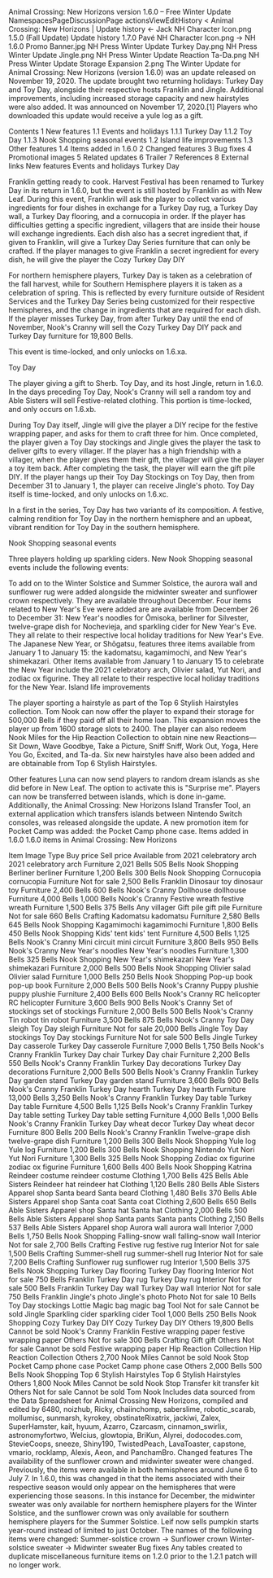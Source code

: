 Animal Crossing: New Horizons version 1.6.0 – Free Winter Update
NamespacesPageDiscussionPage actionsViewEditHistory
< Animal Crossing: New Horizons‎ | Update history
← Jack NH Character Icon.png 1.5.0 (Fall Update)	Update history	1.7.0 Pavé NH Character Icon.png →
NH 1.6.0 Promo Banner.jpg
NH Press Winter Update Turkey Day.png
NH Press Winter Update Jingle.png
NH Press Winter Update Reaction Ta-Da.png
NH Press Winter Update Storage Expansion 2.png
The Winter Update for Animal Crossing: New Horizons (version 1.6.0) was an update released on November 19, 2020. The update brought two returning holidays: Turkey Day and Toy Day, alongside their respective hosts Franklin and Jingle. Additional improvements, including increased storage capacity and new hairstyles were also added. It was announced on November 17, 2020.[1] Players who downloaded this update would receive a yule log as a gift.


Contents
1 New features
1.1 Events and holidays
1.1.1 Turkey Day
1.1.2 Toy Day
1.1.3 Nook Shopping seasonal events
1.2 Island life improvements
1.3 Other features
1.4 Items added in 1.6.0
2 Changed features
3 Bug fixes
4 Promotional images
5 Related updates
6 Trailer
7 References
8 External links
New features
Events and holidays
Turkey Day

Franklin getting ready to cook.
Harvest Festival has been renamed to Turkey Day in its return in 1.6.0, but the event is still hosted by Franklin as with New Leaf. During this event, Franklin will ask the player to collect various ingredients for four dishes in exchange for a Turkey Day rug, a Turkey Day wall, a Turkey Day flooring, and a cornucopia in order. If the player has difficulties getting a specific ingredient, villagers that are inside their house will exchange ingredients. Each dish also has a secret ingredient that, if given to Franklin, will give a Turkey Day Series furniture that can only be crafted. If the player manages to give Franklin a secret ingredient for every dish, he will give the player the Cozy Turkey Day DIY

For northern hemisphere players, Turkey Day is taken as a celebration of the fall harvest, while for Southern Hemisphere players it is taken as a celebration of spring. This is reflected by every furniture outside of Resident Services and the Turkey Day Series being customized for their respective hemispheres, and the change in ingredients that are required for each dish. If the player misses Turkey Day, from after Turkey Day until the end of November, Nook's Cranny will sell the Cozy Turkey Day DIY pack and Turkey Day furniture for  19,800 Bells.

This event is time-locked, and only unlocks on 1.6.xa.

Toy Day

The player giving a gift to Sherb.
Toy Day, and its host Jingle, return in 1.6.0. In the days preceding Toy Day, Nook's Cranny will sell a random toy and Able Sisters will sell Festive-related clothing. This portion is time-locked, and only occurs on 1.6.xb.

During Toy Day itself, Jingle will give the player a DIY recipe for the festive wrapping paper, and asks for them to craft three for him. Once completed, the player given a Toy Day stockings and Jingle gives the player the task to deliver gifts to every villager. If the player has a high friendship with a villager, when the player gives them their gift, the villager will give the player a toy item back. After completing the task, the player will earn the gift pile DIY. If the player hangs up their Toy Day Stockings on Toy Day, then from December 31 to January 1, the player can receive Jingle's photo. Toy Day itself is time-locked, and only unlocks on 1.6.xc.

In a first in the series, Toy Day has two variants of its composition. A festive, calming rendition for Toy Day in the northern hemisphere and an upbeat, vibrant rendition for Toy Day in the southern hemisphere.

Nook Shopping seasonal events

Three players holding up sparkling ciders.
New Nook Shopping seasonal events include the following events:

To add on to the Winter Solstice and Summer Solstice, the aurora wall and sunflower rug were added alongside the midwinter sweater and sunflower crown respectively. They are available throughout December.
Four items related to New Year's Eve were added are are available from December 26 to December 31: New Year's noodles for Ōmisoka, berliner for Silvester, twelve-grape dish for Nochevieja, and sparkling cider for New Year's Eve. They all relate to their respective local holiday traditions for New Year's Eve.
The Japanese New Year, or Shōgatsu, features three items available from January 1 to January 15: the kadomatsu, kagamimochi, and New Year's shimekazari.
Other items available from January 1 to January 15 to celebrate the New Year include the 2021 celebratory arch, Olivier salad, Yut Nori, and zodiac ox figurine. They all relate to their respective local holiday traditions for the New Year.
Island life improvements

The player sporting a hairstyle as part of the Top 6 Stylish Hairstyles collection.
Tom Nook can now offer the player to expand their storage for  500,000 Bells if they paid off all their home loan. This expansion moves the player up from 1600 storage slots to 2400. The player can also redeem Nook Miles for the Hip Reaction Collection to obtain nine new Reactions—Sit Down, Wave Goodbye, Take a Picture, Sniff Sniff, Work Out, Yoga, Here You Go, Excited, and Ta-da. Six new hairstyles have also been added and are obtainable from Top 6 Stylish Hairstyles.

Other features
Luna can now send players to random dream islands as she did before in New Leaf. The option to activate this is "Surprise me".
Players can now be transferred between islands, which is done in-game. Additionally, the Animal Crossing: New Horizons Island Transfer Tool, an external application which transfers islands between Nintendo Switch consoles, was released alongside the update.
A new promotion item for Pocket Camp was added: the Pocket Camp phone case.
Items added in 1.6.0
1.6.0 items in Animal Crossing: New Horizons

Item	Image	Type	Buy price	Sell price	Available from
2021 celebratory arch	2021 celebratory arch	Furniture	 2,021 Bells	 505 Bells	 Nook Shopping
Berliner	berliner	Furniture	 1,200 Bells	 300 Bells	 Nook Shopping
Cornucopia	cornucopia	Furniture	Not for sale	 2,500 Bells	 Franklin
Dinosaur toy	dinosaur toy	Furniture	 2,400 Bells	 600 Bells	 Nook's Cranny
Dollhouse	dollhouse	Furniture	 4,000 Bells	 1,000 Bells	 Nook's Cranny
Festive wreath	festive wreath	Furniture	 1,500 Bells	 375 Bells	 Any villager
Gift pile	gift pile	Furniture	Not for sale	 660 Bells	 Crafting
Kadomatsu	kadomatsu	Furniture	 2,580 Bells	 645 Bells	 Nook Shopping
Kagamimochi	kagamimochi	Furniture	 1,800 Bells	 450 Bells	 Nook Shopping
Kids' tent	kids' tent	Furniture	 4,500 Bells	 1,125 Bells	 Nook's Cranny
Mini circuit	mini circuit	Furniture	 3,800 Bells	 950 Bells	 Nook's Cranny
New Year's noodles	New Year's noodles	Furniture	 1,300 Bells	 325 Bells	 Nook Shopping
New Year's shimekazari	New Year's shimekazari	Furniture	 2,000 Bells	 500 Bells	 Nook Shopping
Olivier salad	Olivier salad	Furniture	 1,000 Bells	 250 Bells	 Nook Shopping
Pop-up book	pop-up book	Furniture	 2,000 Bells	 500 Bells	 Nook's Cranny
Puppy plushie	puppy plushie	Furniture	 2,400 Bells	 600 Bells	 Nook's Cranny
RC helicopter	RC helicopter	Furniture	 3,600 Bells	 900 Bells	 Nook's Cranny
Set of stockings	set of stockings	Furniture	 2,000 Bells	 500 Bells	 Nook's Cranny
Tin robot	tin robot	Furniture	 3,500 Bells	 875 Bells	 Nook's Cranny
Toy Day sleigh	Toy Day sleigh	Furniture	Not for sale	 20,000 Bells	 Jingle
Toy Day stockings	Toy Day stockings	Furniture	Not for sale	 500 Bells	 Jingle
Turkey Day casserole	Turkey Day casserole	Furniture	 7,000 Bells	 1,750 Bells	 Nook's Cranny
 Franklin
Turkey Day chair	Turkey Day chair	Furniture	 2,200 Bells	 550 Bells	 Nook's Cranny
 Franklin
Turkey Day decorations	Turkey Day decorations	Furniture	 2,000 Bells	 500 Bells	 Nook's Cranny
 Franklin
Turkey Day garden stand	Turkey Day garden stand	Furniture	 3,600 Bells	 900 Bells	 Nook's Cranny
 Franklin
Turkey Day hearth	Turkey Day hearth	Furniture	 13,000 Bells	 3,250 Bells	 Nook's Cranny
 Franklin
Turkey Day table	Turkey Day table	Furniture	 4,500 Bells	 1,125 Bells	 Nook's Cranny
 Franklin
Turkey Day table setting	Turkey Day table setting	Furniture	 4,000 Bells	 1,000 Bells	 Nook's Cranny
 Franklin
Turkey Day wheat decor	Turkey Day wheat decor	Furniture	 800 Bells	 200 Bells	 Nook's Cranny
 Franklin
Twelve-grape dish	twelve-grape dish	Furniture	 1,200 Bells	 300 Bells	 Nook Shopping
Yule log	Yule log	Furniture	 1,200 Bells	 300 Bells	 Nook Shopping
 Nintendo
Yut Nori	Yut Nori	Furniture	 1,300 Bells	 325 Bells	 Nook Shopping
Zodiac ox figurine	zodiac ox figurine	Furniture	 1,600 Bells	 400 Bells	 Nook Shopping
 Katrina
Reindeer costume	reindeer costume	Clothing	 1,700 Bells	 425 Bells	 Able Sisters
Reindeer hat	reindeer hat	Clothing	 1,120 Bells	 280 Bells	 Able Sisters
 Apparel shop
Santa beard	Santa beard	Clothing	 1,480 Bells	 370 Bells	 Able Sisters
 Apparel shop
Santa coat	Santa coat	Clothing	 2,600 Bells	 650 Bells	 Able Sisters
 Apparel shop
Santa hat	Santa hat	Clothing	 2,000 Bells	 500 Bells	 Able Sisters
 Apparel shop
Santa pants	Santa pants	Clothing	 2,150 Bells	 537 Bells	 Able Sisters
 Apparel shop
Aurora wall	aurora wall	Interior	 7,000 Bells	 1,750 Bells	 Nook Shopping
Falling-snow wall	falling-snow wall	Interior	Not for sale	 2,700 Bells	 Crafting
Festive rug	festive rug	Interior	Not for sale	 1,500 Bells	 Crafting
Summer-shell rug	summer-shell rug	Interior	Not for sale	 7,200 Bells	 Crafting
Sunflower rug	sunflower rug	Interior	 1,500 Bells	 375 Bells	 Nook Shopping
Turkey Day flooring	Turkey Day flooring	Interior	Not for sale	 750 Bells	 Franklin
Turkey Day rug	Turkey Day rug	Interior	Not for sale	 500 Bells	 Franklin
Turkey Day wall	Turkey Day wall	Interior	Not for sale	 750 Bells	 Franklin
Jingle's photo	Jingle's photo	Photo	Not for sale	 10 Bells	 Toy Day stockings
 Lottie
Magic bag	magic bag	Tool	Not for sale	Cannot be sold	 Jingle
Sparkling cider	sparkling cider	Tool	 1,000 Bells	 250 Bells	 Nook Shopping
Cozy Turkey Day DIY	Cozy Turkey Day DIY	Others	 19,800 Bells	Cannot be sold	 Nook's Cranny
 Franklin
Festive wrapping paper	festive wrapping paper	Others	Not for sale	 300 Bells	 Crafting
Gift	gift	Others	Not for sale	Cannot be sold	 Festive wrapping paper
Hip Reaction Collection	Hip Reaction Collection	Others	 2,700 Nook Miles	Cannot be sold	 Nook Stop
Pocket Camp phone case	Pocket Camp phone case	Others	 2,000 Bells	 500 Bells	 Nook Shopping
Top 6 Stylish Hairstyles	Top 6 Stylish Hairstyles	Others	 1,800 Nook Miles	Cannot be sold	 Nook Stop
Transfer kit	transfer kit	Others	Not for sale	Cannot be sold	 Tom Nook
Includes data sourced from the Data Spreadsheet for Animal Crossing New Horizons, compiled and edited by 6480, noizhub, Ricky, chaiinchomp, saberslime, robotic_scarab, mollumisc, sunmarsh, kyrokey, obstinateRixatrix, jackiwi, Zalex, SuperHamster, kait, hyuum, Azarro, Czarcasm, cinnamon_swirlix, astronomyfortwo, Welcius, glowtopia, BriKun, Alyrei, dodocodes.com, StevieCoops, sneeze, Shiny190, TwistedPeach, LavaToaster, capstone, vmario, rocklamp, Alexis, Aeon, and PanchamBro.
Changed features
The availability of the sunflower crown and midwinter sweater were changed. Previously, the items were available in both hemispheres around June 6 to July 7. In 1.6.0, this was changed in that the items associated with their respective season would only appear on the hemispheres that were experiencing those seasons. In this instance for December, the midwinter sweater was only available for northern hemisphere players for the Winter Solstice, and the sunflower crown was only available for southern hemisphere players for the Summer Solstice.
Leif now sells pumpkin starts year-round instead of limited to just October.
The names of the following items were changed:
Summer-solstice crown → Sunflower crown
Winter-solstice sweater → Midwinter sweater
Bug fixes
Any tables created to duplicate miscellaneous furniture items on 1.2.0 prior to the 1.2.1 patch will no longer work.
